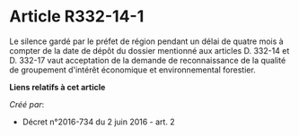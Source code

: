 # Article R332-14-1

Le  silence gardé par le préfet de région pendant un délai de quatre mois à  compter de la date de dépôt du dossier mentionné
aux articles D. 332-14  et D. 332-17 vaut acceptation de la demande de reconnaissance de la  qualité de groupement d'intérêt
économique et environnemental forestier.

**Liens relatifs à cet article**

_Créé par_:

  - Décret n°2016-734 du 2 juin 2016 - art. 2

